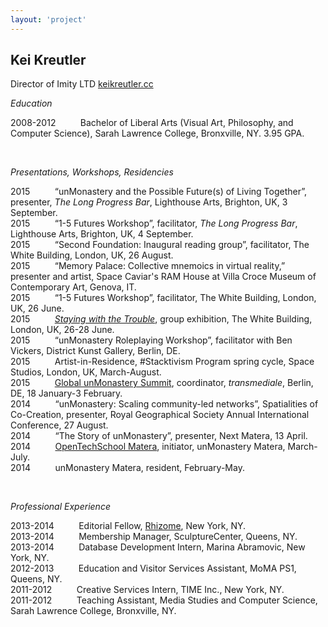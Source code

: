 ```yaml
---
layout: 'project'
---
```


<h2>Kei Kreutler</h2>
<p class="title">Director of Imity LTD  
	<a href="://keikreutler.cc">keikreutler.cc</a>  
</p>

*Education*

2008-2012&nbsp;&nbsp;&nbsp;&nbsp;&nbsp;&nbsp;&nbsp;&nbsp;&nbsp;&nbsp;Bachelor of Liberal Arts (Visual Art, Philosophy, and Computer Science), Sarah Lawrence College, Bronxville, NY. 3.95 GPA.
  
<p>&nbsp;</p>

*Presentations, Workshops, Residencies*

2015&nbsp;&nbsp;&nbsp;&nbsp;&nbsp;&nbsp;&nbsp;&nbsp;&nbsp;&nbsp;“unMonastery and the Possible Future(s) of Living Together”, presenter, *The Long Progress Bar*, Lighthouse Arts, Brighton, UK, 3 September.  
2015&nbsp;&nbsp;&nbsp;&nbsp;&nbsp;&nbsp;&nbsp;&nbsp;&nbsp;&nbsp;“1-5 Futures Workshop”, facilitator, *The Long Progress Bar*, Lighthouse Arts, Brighton, UK, 4 September.  
2015&nbsp;&nbsp;&nbsp;&nbsp;&nbsp;&nbsp;&nbsp;&nbsp;&nbsp;&nbsp;“Second Foundation: Inaugural reading group”, facilitator, The White Building, London, UK, 26 August.  
2015&nbsp;&nbsp;&nbsp;&nbsp;&nbsp;&nbsp;&nbsp;&nbsp;&nbsp;&nbsp;“Memory Palace: Collective mnemoics in virtual reality,” presenter and artist, Space Caviar's RAM House at Villa Croce Museum of Contemporary Art, Genova, IT.  
2015&nbsp;&nbsp;&nbsp;&nbsp;&nbsp;&nbsp;&nbsp;&nbsp;&nbsp;&nbsp;“1-5 Futures Workshop”, facilitator, The White Building, London, UK, 26 June.  
2015&nbsp;&nbsp;&nbsp;&nbsp;&nbsp;&nbsp;&nbsp;&nbsp;&nbsp;&nbsp;[*Staying with the Trouble*](http://stayingwiththetrouble.tumblr.com), group exhibition, The White Building, London, UK, 26-28 June.  
2015&nbsp;&nbsp;&nbsp;&nbsp;&nbsp;&nbsp;&nbsp;&nbsp;&nbsp;&nbsp;“unMonastery Roleplaying Workshop”, facilitator with Ben Vickers, District Kunst Gallery, Berlin, DE.  
2015&nbsp;&nbsp;&nbsp;&nbsp;&nbsp;&nbsp;&nbsp;&nbsp;&nbsp;&nbsp;Artist-in-Residence, #Stacktivism Program spring cycle, Space Studios, London, UK, March-August.  
2015&nbsp;&nbsp;&nbsp;&nbsp;&nbsp;&nbsp;&nbsp;&nbsp;&nbsp;&nbsp;[Global unMonastery Summit](http://unmonastery.org/transmediale), coordinator, *transmediale*, Berlin, DE, 18 January-3 February.  
2014&nbsp;&nbsp;&nbsp;&nbsp;&nbsp;&nbsp;&nbsp;&nbsp;&nbsp;&nbsp;“unMonastery: Scaling community-led networks”, Spatialities of Co-Creation, presenter, Royal Geographical Society Annual International Conference, 27 August.  
2014&nbsp;&nbsp;&nbsp;&nbsp;&nbsp;&nbsp;&nbsp;&nbsp;&nbsp;&nbsp;“The Story of unMonastery”, presenter, Next Matera, 13 April.  
2014&nbsp;&nbsp;&nbsp;&nbsp;&nbsp;&nbsp;&nbsp;&nbsp;&nbsp;&nbsp;[OpenTechSchool Matera](http://twitter.com/ots_matera), initiator, unMonastery Matera, March-July.  
2014&nbsp;&nbsp;&nbsp;&nbsp;&nbsp;&nbsp;&nbsp;&nbsp;&nbsp;&nbsp;unMonastery Matera, resident, February-May.
  
<p>&nbsp;</p>

*Professional Experience*

2013-2014&nbsp;&nbsp;&nbsp;&nbsp;&nbsp;&nbsp;&nbsp;&nbsp;&nbsp;&nbsp;Editorial Fellow, [Rhizome](http://rhizome.org), New York, NY.  
2013-2014&nbsp;&nbsp;&nbsp;&nbsp;&nbsp;&nbsp;&nbsp;&nbsp;&nbsp;&nbsp;Membership Manager, SculptureCenter, Queens, NY.  
2013-2014&nbsp;&nbsp;&nbsp;&nbsp;&nbsp;&nbsp;&nbsp;&nbsp;&nbsp;&nbsp;Database Development Intern, Marina Abramovic, New York, NY.  
2012-2013&nbsp;&nbsp;&nbsp;&nbsp;&nbsp;&nbsp;&nbsp;&nbsp;&nbsp;&nbsp;Education and Visitor Services Assistant, MoMA PS1, Queens, NY.  
2011-2012&nbsp;&nbsp;&nbsp;&nbsp;&nbsp;&nbsp;&nbsp;&nbsp;&nbsp;&nbsp;Creative Services Intern, TIME Inc., New York, NY.  
2011-2012&nbsp;&nbsp;&nbsp;&nbsp;&nbsp;&nbsp;&nbsp;&nbsp;&nbsp;&nbsp;Teaching Assistant, Media Studies and Computer Science, Sarah Lawrence College, Bronxville, NY.
